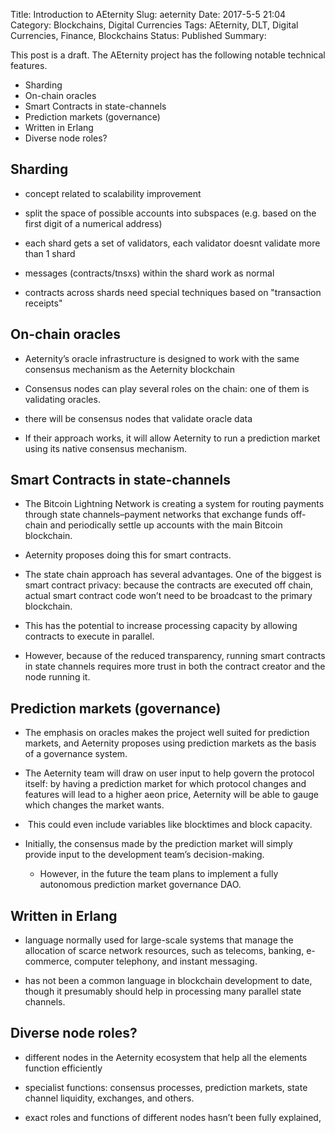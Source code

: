 Title: Introduction to AEternity
Slug: aeternity
Date: 2017-5-5 21:04
Category: Blockchains, Digital Currencies
Tags: AEternity, DLT, Digital Currencies, Finance, Blockchains 
Status: Published
Summary:

This post is a draft. The AEternity project has the following notable technical features. 

- Sharding
- On-chain oracles
- Smart Contracts in state-channels
- Prediction markets (governance) 
- Written in Erlang
- Diverse node roles? 

## Sharding

- concept related to scalability improvement
- split the space of possible accounts into subspaces (e.g. based on the first digit of a numerical address)
- each shard gets a set of validators, each validator doesnt validate more than 1 shard
- messages (contracts/tnsxs) within the shard work as normal


- contracts across shards need special techniques based on "transaction receipts" 

##  On-chain oracles

- Aeternity’s oracle infrastructure is designed to work with the same consensus mechanism as the Aeternity blockchain


- Consensus nodes can play several roles on the chain: one of them is validating oracles.


- there will be consensus nodes that validate oracle data

- If their approach works, it will allow Aeternity to run a prediction market using its native consensus mechanism.  

## Smart Contracts in state-channels

- The Bitcoin Lightning Network is creating a system for routing payments through state channels–payment networks that exchange funds off-chain and periodically settle up accounts with the main Bitcoin blockchain. 

- Aeternity proposes doing this for smart contracts. 

- The state chain approach has several advantages. One of the biggest is smart contract privacy: because the contracts are executed off chain, actual smart contract code won’t need to be broadcast to the primary blockchain. 

- This has the potential to increase processing capacity by allowing contracts to execute in parallel. 

- However, because of the reduced transparency, running smart contracts in state channels requires more trust in both the contract creator and the node running it.


## Prediction markets (governance) 

- The emphasis on oracles makes the project well suited for prediction markets, and Aeternity proposes using prediction markets as the basis of a governance system.


- The Aeternity team will draw on user input to help govern the protocol itself: by having a prediction market for which protocol changes and features will lead to a higher aeon price, Aeternity will be able to gauge which changes the market wants.

- ​ This could even include variables like blocktimes and block capacity. 

- ​Initially, the consensus made by the prediction market will simply provide input to the development team’s decision-making.

  - However, in the future the team plans to implement a fully autonomous prediction market governance DAO.  

## Written in Erlang

- language normally used for large-scale systems that manage the allocation of scarce network resources, such as telecoms, banking, e-commerce, computer telephony, and instant messaging.

- has not been a common language in blockchain development to date, though it presumably should help in processing many parallel state channels.

## Diverse node roles? 

- different nodes in the Aeternity ecosystem that help all the elements function efficiently

-  specialist functions: consensus processes, prediction markets, state channel liquidity, exchanges, and others. 

-  exact roles and functions of different nodes hasn’t been fully explained,

   ​
